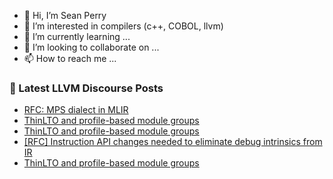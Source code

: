 - 👋 Hi, I’m Sean Perry
- 👀 I’m interested in compilers (c++, COBOL, llvm)
- 🌱 I’m currently learning ...
- 💞️ I’m looking to collaborate on ...
- 📫 How to reach me ...

<!---
s66perry/s66perry is a ✨ special ✨ repository because its `README.md` (this file) appears on your GitHub profile.
You can click the Preview link to take a look at your changes.
--->
### 📕 Latest LLVM Discourse Posts

<!-- DISCOURSE-LLVM:START -->
- [RFC: MPS dialect in MLIR](https://discourse.llvm.org/t/rfc-mps-dialect-in-mlir/77102#post_15)
- [ThinLTO and profile-based module groups](https://discourse.llvm.org/t/thinlto-and-profile-based-module-groups/77120#post_7)
- [ThinLTO and profile-based module groups](https://discourse.llvm.org/t/thinlto-and-profile-based-module-groups/77120#post_6)
- [[RFC] Instruction API changes needed to eliminate debug intrinsics from IR](https://discourse.llvm.org/t/rfc-instruction-api-changes-needed-to-eliminate-debug-intrinsics-from-ir/68939#post_20)
- [ThinLTO and profile-based module groups](https://discourse.llvm.org/t/thinlto-and-profile-based-module-groups/77120#post_5)
<!-- DISCOURSE-LLVM:END -->
